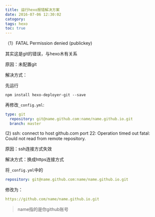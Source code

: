 ```yaml
---
title: 运行hexo报错解决方案
date: 2016-07-06 12:30:02
catogory:
tags: hexo
toc: true
---
```



（1）FATAL Permission denied (publickey)

其实这是git的错误，与hexo木有关系

原因：未配置git


解决方式：

先运行

``` shell
npm install hexo-deployer-git --save
```

再修改`_config.yml`:

``` yml
type: git
  repository: git@name.github.com:name/name.github.io.git
  branch: master
```

 (2)  ssh: connect to host github.com port 22: Operation timed out
fatal: Could not read from remote repository.

原因：ssh连接方式失效

解决方式：换成https连接方式

将`_config.yml`中的


``` yml
repository: git@name.github.com:name/name.github.io.git
```
修改为：

``` yml
https://github.com/name/name.github.io.git
```

> name指的是你github账号